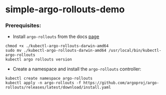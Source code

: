 # simple-argo-rollouts-demo

### Prerequisites:

- Install `argo-rollouts` from the docs [page](https://argo-rollouts.readthedocs.io/en/stable/installation/)
```
chmod +x ./kubectl-argo-rollouts-darwin-amd64
sudo mv ./kubectl-argo-rollouts-darwin-amd64 /usr/local/bin/kubectl-argo-rollouts
kubectl argo rollouts version
```
- Create a namespace and install the `argo-rollouts` controller:
```
kubectl create namespace argo-rollouts
kubectl apply -n argo-rollouts -f https://github.com/argoproj/argo-rollouts/releases/latest/download/install.yaml
```


